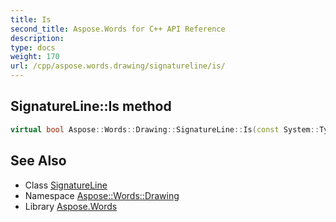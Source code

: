 ```yaml
---
title: Is
second_title: Aspose.Words for C++ API Reference
description: 
type: docs
weight: 170
url: /cpp/aspose.words.drawing/signatureline/is/
---
```

## SignatureLine::Is method




```cpp
virtual bool Aspose::Words::Drawing::SignatureLine::Is(const System::TypeInfo &target) const override
```

## See Also

* Class [SignatureLine](../)
* Namespace [Aspose::Words::Drawing](../../)
* Library [Aspose.Words](../../../)
